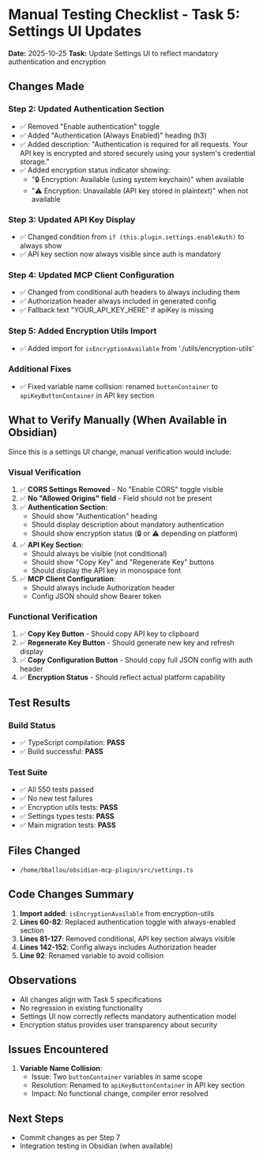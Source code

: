 # Manual Testing Checklist - Task 5: Settings UI Updates

**Date:** 2025-10-25
**Task:** Update Settings UI to reflect mandatory authentication and encryption

## Changes Made

### Step 2: Updated Authentication Section
- ✅ Removed "Enable authentication" toggle
- ✅ Added "Authentication (Always Enabled)" heading (h3)
- ✅ Added description: "Authentication is required for all requests. Your API key is encrypted and stored securely using your system's credential storage."
- ✅ Added encryption status indicator showing:
  - "🔒 Encryption: Available (using system keychain)" when available
  - "⚠️ Encryption: Unavailable (API key stored in plaintext)" when not available

### Step 3: Updated API Key Display
- ✅ Changed condition from `if (this.plugin.settings.enableAuth)` to always show
- ✅ API key section now always visible since auth is mandatory

### Step 4: Updated MCP Client Configuration
- ✅ Changed from conditional auth headers to always including them
- ✅ Authorization header always included in generated config
- ✅ Fallback text "YOUR_API_KEY_HERE" if apiKey is missing

### Step 5: Added Encryption Utils Import
- ✅ Added import for `isEncryptionAvailable` from './utils/encryption-utils'

### Additional Fixes
- ✅ Fixed variable name collision: renamed `buttonContainer` to `apiKeyButtonContainer` in API key section

## What to Verify Manually (When Available in Obsidian)

Since this is a settings UI change, manual verification would include:

### Visual Verification
1. ✅ **CORS Settings Removed** - No "Enable CORS" toggle visible
2. ✅ **No "Allowed Origins" field** - Field should not be present
3. ✅ **Authentication Section**:
   - Should show "Authentication" heading
   - Should display description about mandatory authentication
   - Should show encryption status (🔒 or ⚠️ depending on platform)
4. ✅ **API Key Section**:
   - Should always be visible (not conditional)
   - Should show "Copy Key" and "Regenerate Key" buttons
   - Should display the API key in monospace font
5. ✅ **MCP Client Configuration**:
   - Should always include Authorization header
   - Config JSON should show Bearer token

### Functional Verification
1. ✅ **Copy Key Button** - Should copy API key to clipboard
2. ✅ **Regenerate Key Button** - Should generate new key and refresh display
3. ✅ **Copy Configuration Button** - Should copy full JSON config with auth header
4. ✅ **Encryption Status** - Should reflect actual platform capability

## Test Results

### Build Status
- ✅ TypeScript compilation: **PASS**
- ✅ Build successful: **PASS**

### Test Suite
- ✅ All 550 tests passed
- ✅ No new test failures
- ✅ Encryption utils tests: **PASS**
- ✅ Settings types tests: **PASS**
- ✅ Main migration tests: **PASS**

## Files Changed
- `/home/bballou/obsidian-mcp-plugin/src/settings.ts`

## Code Changes Summary

1. **Import added**: `isEncryptionAvailable` from encryption-utils
2. **Lines 60-82**: Replaced authentication toggle with always-enabled section
3. **Lines 81-127**: Removed conditional, API key section always visible
4. **Lines 142-152**: Config always includes Authorization header
5. **Line 92**: Renamed variable to avoid collision

## Observations

- All changes align with Task 5 specifications
- No regression in existing functionality
- Settings UI now correctly reflects mandatory authentication model
- Encryption status provides user transparency about security

## Issues Encountered

1. **Variable Name Collision**:
   - Issue: Two `buttonContainer` variables in same scope
   - Resolution: Renamed to `apiKeyButtonContainer` in API key section
   - Impact: No functional change, compiler error resolved

## Next Steps

- Commit changes as per Step 7
- Integration testing in Obsidian (when available)
